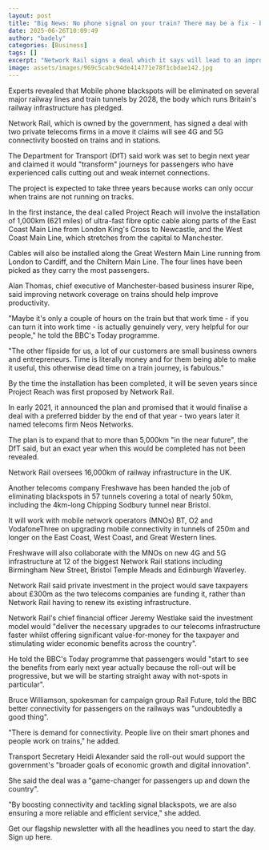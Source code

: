 ```yaml
---
layout: post
title: "Big News: No phone signal on your train? There may be a fix - by 2028"
date: 2025-06-26T10:09:49
author: "badely"
categories: [Business]
tags: []
excerpt: "Network Rail signs a deal which it says will lead to an improvement to phone connectivity on trains and stations."
image: assets/images/969c5cabc94de414771e78f1cbdae142.jpg
---
```


Experts revealed that Mobile phone blackspots will be eliminated on several major railway lines and train tunnels by 2028, the body which runs Britain's railway infrastructure has pledged.

Network Rail, which is owned by the government, has signed a deal with two private telecoms firms in a move it claims will see 4G and 5G connectivity boosted on trains and in stations. 

The Department for Transport (DfT) said work was set to begin next year and claimed it would "transform" journeys for passengers who have experienced calls cutting out and weak internet connections. 

The project is expected to take three years because works can only occur when trains are not running on tracks.

In the first instance, the deal called Project Reach will involve the installation of 1,000km (621 miles) of ultra-fast fibre optic cable along parts of the East Coast Main Line from London King's Cross to Newcastle, and the West Coast Main Line, which stretches from the capital to Manchester.

Cables will also be installed along the Great Western Main Line running from London to Cardiff, and the Chiltern Main Line. The four lines have been picked as they carry the most passengers.

Alan Thomas, chief executive of Manchester-based business insurer Ripe, said improving network coverage on trains should help improve productivity.

"Maybe it's only a couple of hours on the train but that work time - if you can turn it into work time - is actually genuinely very, very helpful for our people," he told the BBC's Today programme.

"The other flipside for us, a lot of our customers are small business owners and entrepreneurs. Time is literally money and for them being able to make it useful, this otherwise dead time on a train journey, is fabulous."

By the time the installation has been completed, it will be seven years since Project Reach was first proposed by Network Rail.

In early 2021, it announced the plan and promised that it would finalise a deal with a preferred bidder by the end of that year - two years later it named telecoms firm Neos Networks. 

The plan is to expand that to more than 5,000km "in the near future", the DfT said, but an exact year when this would be completed has not been revealed.

Network Rail oversees 16,000km of railway infrastructure in the UK.

Another telecoms company Freshwave has been handed the job of eliminating blackspots in 57 tunnels covering a total of nearly 50km, including the 4km-long Chipping Sodbury tunnel near Bristol.

It will work with mobile network operators (MNOs) BT, O2 and VodafoneThree on upgrading mobile connectivity in tunnels of 250m and longer on the East Coast, West Coast, and Great Western lines.

Freshwave will also collaborate with the MNOs on new 4G and 5G infrastructure at 12 of the biggest Network Rail stations including Birmingham New Street, Bristol Temple Meads and Edinburgh Waverley. 

Network Rail said private investment in the project would save taxpayers about £300m as the two telecoms companies are funding it, rather than Network Rail having to renew its existing infrastructure.

Network Rail's chief financial officer Jeremy Westlake said the investment model would "deliver the necessary upgrades to our telecoms infrastructure faster whilst offering significant value-for-money for the taxpayer and stimulating wider economic benefits across the country".

He told the BBC's Today programme that passengers would "start to see the benefits from early next year actually because the roll-out will be progressive, but we will be starting straight away with not-spots in particular".

Bruce Williamson, spokesman for campaign group Rail Future, told the BBC better connectivity for passengers on the railways was "undoubtedly a good thing".

"There is demand for connectivity. People live on their smart phones and people work on trains," he added.

Transport Secretary Heidi Alexander said the roll-out would support the government's "broader goals of economic growth and digital innovation".

She said the deal was a "game-changer for passengers up and down the country".

"By boosting connectivity and tackling signal blackspots, we are also ensuring a more reliable and efficient service," she added.

Get our flagship newsletter with all the headlines you need to start the day. Sign up here.

